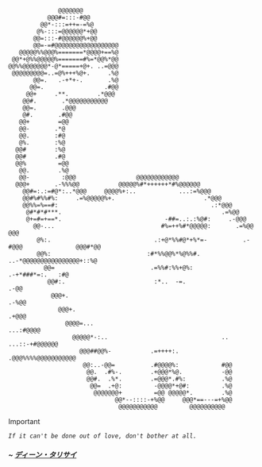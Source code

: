 
                  @@@@@@@                                                                           
               @@@#=:::-#@@                                                                         
             @@*-:::=++=-=%@                                                                        
            @%-:::=@@@@@@*+@@                                                                       
           @@=:::-#@@@@@@%+@@                                                                       
           @@=-=#@@@@@@@@@@@@@@@@@@                                                                 
       @@@@@%%@@@%=======*@@@@+==%@                                                                 
     @@*+@%%@@@@@%=======#%=*@@%*@@                                                                 
    @@%%@@@@@@@*-@*=====+@+. ..=@@@                                                                 
     @@@@@@@@@=..=@%+++%@+.     .%@                                                                 
           @@=.   .-+*+-.       .%@                                                                 
          @@=.                 .#@@                                                                 
         @@+     .**.        .*@@@                                                                  
        @@#.       .*@@@@@@@@@@@                                                                    
        @@=.       .@@@                                                                             
        @#.       .#@@                                                                              
       @@+        =@@                                                                               
       @@-       .*@                                                                                
       @@.       :#@                                                                                
       @%.       :%@                                                                                
      @@#        :%@                                                                                
      @@#        .#@                                                                                
      @@%         =@@                                                                               
       @@.        .%@                                                                               
       @@-         :@@@                 @@@@@@@@@@@@                                                
      @@@+       .-%%%@@           @@@@@%#*++++++*#%@@@@@@                                          
        @@#=:.:=#@*:..*@@@     @@@@%+:..            ...:=%@@@                                       
        @@#%#%%#%:     .=%@@@@@%+.                         .*@@@                                    
        @@%%=%==#:                                           .:*@@@                                 
         @#*#*#***.                                             .=%@@                               
         @+=#=+==*.                             -##=..:.:%@#:     .-@@@                             
           @@-...                              #%=++%#*@@@@@:       .=%@@                     @@@   
            @%:.                             .:+@*%%#@*+%*=-          .-#@@@               @@@#*@@  
            @@%:                           :#*%%@@%*%@%%#.              ..-*@@@@@@@@@@@@@@@@+::%@   
              @@=                           .=%%#:%%+@%:                       .-+*###*=:.   :#@    
               @@#:.                         :*..  -=.                                     .-@@     
                @@@+.                                                                    .-%@@      
                  @@@+.                                                                .+@@@        
                    @@@@=...                                                     ...:#@@@@          
                      @@@@@*-:..                                ..       ...::-+#@@@@@@             
                        @@@##@@%-           .=++++:.           .@@@%%%%@@@@@@@@@@@                  
                         @@:..-@@=          .#@@@@%:            #@@                                 
                          @@.  .#%-.        .+@@@*%@.           -@@                                 
                          @@#.  .%*.        .=@@@*.#%:          .%@                                 
                           @@=  .+@:         -@@@@*+@#:         .%@                                 
                            @@@@@@@+         =@@ @@@@@*.        .%@                                 
                                  @@*--::::-+%@@     @@@*==---=+%@@                                 
                                   @@@@@@@@@@@         @@@@@@@@@@                                   
                                                                                                    
                                                                                                    
                                                                                                    

> [!important]
> _`If it can't be done out of love, don't bother at all.`_
>
>
> ##### ~ [_ディーン・タリサイ_](https://prjctimg.netlify.app)
